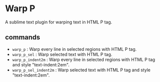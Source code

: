 Warp P
============
A sublime text plugin for warping text in HTML P tag.


## commands

- `warp_p` : Warp every line in selected regions with HTML P tag.
- `warp_p_sel` : Warp selected text with HTML P tag.
- `warp_p_indent2m` : Warp every line in selected regions with HTML P tag  and style "text-indent:2em".
- `warp_p_sel_indent2m` : Warp selected text with HTML P tag and style "text-indent:2em".